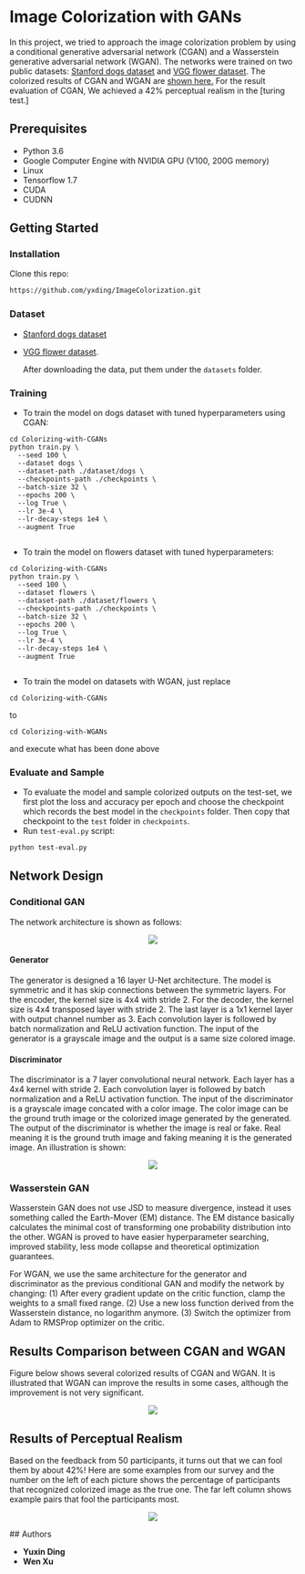 # Image Colorization with GANs 
In this project, we tried to approach the image colorization problem by using a conditional generative adversarial network (CGAN) and a Wasserstein generative adversarial network (WGAN). The networks were trained on two public datasets: [Stanford dogs dataset](http://vision.stanford.edu/aditya86/ImageNetDogs/) and [VGG flower dataset](http://www.robots.ox.ac.uk/~vgg/data/flowers/102/index.html). The colorized results of CGAN and WGAN are [shown here.](#Results-of-Perceptual-Realism) For the result evaluation of CGAN, We achieved a 42% perceptual realism in the [turing test.] 

## Prerequisites
- Python 3.6
- Google Computer Engine with NVIDIA GPU (V100, 200G memory)
- Linux
- Tensorflow 1.7
- CUDA 
- CUDNN

## Getting Started
### Installation
Clone this repo:
```bash
https://github.com/yxding/ImageColorization.git
```

### Dataset
- [Stanford dogs dataset](http://vision.stanford.edu/aditya86/ImageNetDogs/)
- [VGG flower dataset](http://www.robots.ox.ac.uk/~vgg/data/flowers/102/index.html).
  
  After downloading the data, put them under the `datasets` folder.

### Training
- To train the model on dogs dataset with tuned hyperparameters using CGAN:
```
cd Colorizing-with-CGANs
python train.py \
  --seed 100 \
  --dataset dogs \
  --dataset-path ./dataset/dogs \
  --checkpoints-path ./checkpoints \
  --batch-size 32 \
  --epochs 200 \
  --log True \
  --lr 3e-4 \
  --lr-decay-steps 1e4 \
  --augment True
  
```

- To train the model on flowers dataset with tuned hyperparameters:
```
cd Colorizing-with-CGANs
python train.py \
  --seed 100 \
  --dataset flowers \
  --dataset-path ./dataset/flowers \
  --checkpoints-path ./checkpoints \
  --batch-size 32 \
  --epochs 200 \
  --log True \
  --lr 3e-4 \
  --lr-decay-steps 1e4 \
  --augment True
  
```

- To train the model on datasets with WGAN, just replace
```
cd Colorizing-with-CGANs
```
to
```
cd Colorizing-with-WGANs
```
and execute what has been done above

### Evaluate and Sample
- To evaluate the model and sample colorized outputs on the test-set, we first plot the loss and accuracy per epoch and choose the checkpoint which records the best model in the `checkpoints` folder. Then copy that checkpoint to the `test` folder in `checkpoints`.
- Run `test-eval.py` script:
```bash
python test-eval.py
```

## Network Design

### Conditional GAN
The network architecture is shown as follows:
<p align='center'>  
  <img src='Images/gan.png' />
</p>

#### Generator
The generator is designed a 16 layer U-Net architecture. The model is symmetric and it has skip connections between the symmetric layers. For the encoder, the kernel size is 4x4 with stride 2. For the decoder, the kernel size is 4x4 transposed layer with stride 2. The last layer is a 1x1 kernel layer with output channel number as 3. Each convolution layer is followed by batch normalization and ReLU activation function.
The input of the generator is a grayscale image and the output is a same size colored image.

#### Discriminator
The discriminator is a 7 layer convolutional neural network. Each layer has a 4x4 kernel with stride 2. Each convolution layer is followed by batch normalization and a ReLU activation function. The input of the discriminator is a grayscale image concated with a color image. The color image can be the ground truth image or the colorized image generated by the generated.
The output of the discriminator is whether the image is real or fake. Real meaning it is the ground truth image and faking meaning it is the generated image. An illustration is shown:

<p align='center'>  
  <img src='Images/dis.png' />
</p>

### Wasserstein GAN
Wasserstein GAN does not use JSD to measure divergence, instead it uses something called the Earth-Mover (EM) distance. The EM distance basically calculates the minimal cost of transforming one probability distribution into the other. WGAN is proved to have easier hyperparameter searching, improved stability, less mode collapse and theoretical optimization guarantees. 

For WGAN, we use the same architecture for the generator and discriminator as the previous conditional GAN and modify the network by changing:
(1) After every gradient update on the critic function, clamp the weights to a small fixed range. 
(2) Use a new loss function derived from the Wasserstein distance, no logarithm anymore. 
(3) Switch the optimizer from Adam to RMSProp optimizer on the critic.

## Results Comparison between CGAN and WGAN
Figure below shows several colorized results of CGAN and WGAN. It is illustrated that WGAN can improve the results in some
cases, although the improvement is not very significant.
<p align='center'>  
  <img src='Images/wgan_compare.png' />
</p>

## Results of Perceptual Realism
Based on the feedback from 50 participants, it turns out that we can fool them by about 42%! Here are some examples from our survey and the number on the left of each picture shows the percentage of participants that recognized colorized image as the true one. The far left column shows example pairs that fool the participants most.
<p align='center'>  
  <img src='Images/compare_picture.png' />
</p>
## Authors

* **Yuxin Ding** 
* **Wen Xu** 

